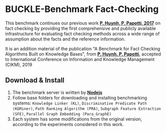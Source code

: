 # BUCKLE-Benchmark Fact-Checking
This benchmark continues our previous work **[P. Huynh, P. Papotti, 2017](http://www.eurecom.fr/fr/publication/5468/download/data-publi-5468.pdf)** on fact checking by providing the first comprehensive and publicly available infrastructure for evaluating fact checking methods across a wide range of assumption about the facts and the reference information.

It is an addition material of the publication "A Benchmark for Fact Checking Algorithms Built on Knowledge Bases", from **[P. Huynh, P. Papotti](http://www.eurecom.fr/en/publication/5996/download/data-publi-5996.pdf)**, accepted to International Conference on Information and Knowledge Management (CIKM), 2019

## Download & Install
1. The benchmark server is written by **[Nodejs](https://nodejs.org/en/download/)**
2. Follow base folders for downloading and installing benchmarking systems: `Knowledge Linker (KL)`, `Discriminative Predicate Path (KGMiner)`, `Path Ranking Algorithm (PRA)`, `Subgraph Feature Extraction (SFE)`, `Parallel Graph Embedding (Para_GraphE)` 
3. Each system has some modifications from the original version, according to the experiments considered in this work.






